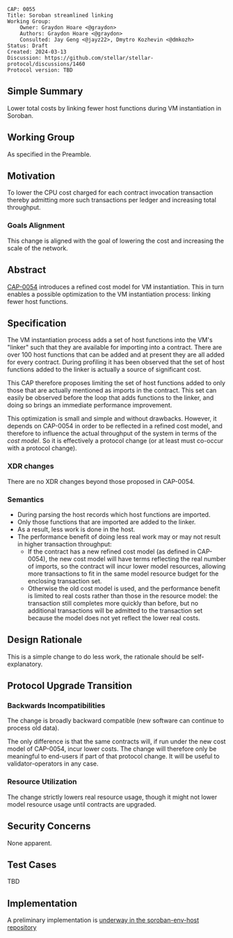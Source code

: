 ```
CAP: 0055
Title: Soroban streamlined linking
Working Group:
    Owner: Graydon Hoare <@graydon>
    Authors: Graydon Hoare <@graydon>
    Consulted: Jay Geng <@jayz22>, Dmytro Kozhevin <@dmkozh>
Status: Draft
Created: 2024-03-13
Discussion: https://github.com/stellar/stellar-protocol/discussions/1460
Protocol version: TBD
```

## Simple Summary

Lower total costs by linking fewer host functions during VM instantiation in Soroban.

## Working Group

As specified in the Preamble.

## Motivation

To lower the CPU cost charged for each contract invocation transaction thereby admitting more such transactions per ledger and increasing total throughput.

### Goals Alignment

This change is aligned with the goal of lowering the cost and increasing the scale of the network.

## Abstract

[CAP-0054](./cap-0054.md) introduces a refined cost model for VM instantiation. This in turn enables a possible optimization to the VM instantiation process: linking fewer host functions.

## Specification

The VM instantiation process adds a set of host functions into the VM's "linker" such that they are available for importing into a contract. There are over 100 host functions that can be added and at present they are all added for every contract. During profiling it has been observed that the set of host functions added to the linker is actually a source of significant cost.

This CAP therefore proposes limiting the set of host functions added to only those that are actually mentioned as imports in the contract. This set can easily be observed before the loop that adds functions to the linker, and doing so brings an immediate performance improvement.

This optimization is small and simple and without drawbacks. However, it depends on CAP-0054 in order to be reflected in a refined cost model, and therefore to influence the actual throughput of the system in terms of the _cost model_. So it is effectively a protocol change (or at least must co-occur with a protocol change).

### XDR changes

There are no XDR changes beyond those proposed in CAP-0054.

### Semantics

  - During parsing the host records which host functions are imported.
  - Only those functions that are imported are added to the linker.
  - As a result, less work is done in the host.
  - The performance benefit of doing less real work may or may not result in higher transaction throughput:
    - If the contract has a new refined cost model (as defined in CAP-0054), the new cost model will have terms reflecting the real number of imports, so the contract will incur lower model resources, allowing more transactions to fit in the same model resource budget for the enclosing transaction set.
    - Otherwise the old cost model is used, and the performance benefit is limited to real costs rather than those in the resource model: the transaction still completes more quickly than before, but no additional transactions will be admitted to the transaction set because the model does not yet reflect the lower real costs.

## Design Rationale

This is a simple change to do less work, the rationale should be self-explanatory.

## Protocol Upgrade Transition

### Backwards Incompatibilities

The change is broadly backward compatible (new software can continue to process old data).

The only difference is that the same contracts will, if run under the new cost model of CAP-0054, incur lower costs. The change will therefore only be meaningful to end-users if part of that protocol change. It will be useful to validator-operators in any case.

### Resource Utilization

The change strictly lowers real resource usage, though it might not lower model resource usage until contracts are upgraded.

## Security Concerns

None apparent.

## Test Cases

TBD

## Implementation

A preliminary implementation is [underway in the soroban-env-host repository](https://github.com/stellar/rs-soroban-env/pull/1359)
